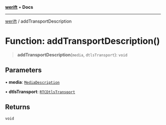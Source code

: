[**werift**](../README.md) • **Docs**

***

[werift](../globals.md) / addTransportDescription

# Function: addTransportDescription()

> **addTransportDescription**(`media`, `dtlsTransport`): `void`

## Parameters

• **media**: [`MediaDescription`](../classes/MediaDescription.md)

• **dtlsTransport**: [`RTCDtlsTransport`](../classes/RTCDtlsTransport.md)

## Returns

`void`
